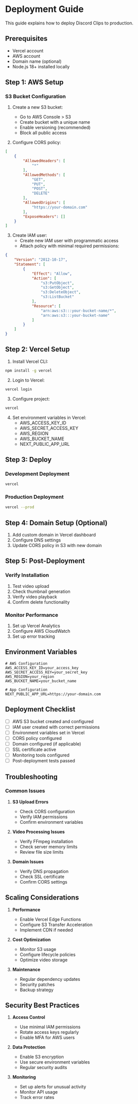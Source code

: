 # Deployment Guide

This guide explains how to deploy Discord Clips to production.

## Prerequisites

- Vercel account
- AWS account
- Domain name (optional)
- Node.js 18+ installed locally

## Step 1: AWS Setup

### S3 Bucket Configuration

1. Create a new S3 bucket:
   - Go to AWS Console > S3
   - Create bucket with a unique name
   - Enable versioning (recommended)
   - Block all public access

2. Configure CORS policy:

```json
[
    {
        "AllowedHeaders": [
            "*"
        ],
        "AllowedMethods": [
            "GET",
            "PUT",
            "POST",
            "DELETE"
        ],
        "AllowedOrigins": [
            "https://your-domain.com"
        ],
        "ExposeHeaders": []
    }
]
```

3. Create IAM user:
   - Create new IAM user with programmatic access
   - Attach policy with minimal required permissions:

```json
{
    "Version": "2012-10-17",
    "Statement": [
        {
            "Effect": "Allow",
            "Action": [
                "s3:PutObject",
                "s3:GetObject",
                "s3:DeleteObject",
                "s3:ListBucket"
            ],
            "Resource": [
                "arn:aws:s3:::your-bucket-name/*",
                "arn:aws:s3:::your-bucket-name"
            ]
        }
    ]
}
```

## Step 2: Vercel Setup

1. Install Vercel CLI:

```bash
npm install -g vercel
```

2. Login to Vercel:

```bash
vercel login
```

3. Configure project:

```bash
vercel
```

4. Set environment variables in Vercel:
   - AWS_ACCESS_KEY_ID
   - AWS_SECRET_ACCESS_KEY
   - AWS_REGION
   - AWS_BUCKET_NAME
   - NEXT_PUBLIC_APP_URL

## Step 3: Deploy

### Development Deployment

```bash
vercel
```

### Production Deployment

```bash
vercel --prod
```

## Step 4: Domain Setup (Optional)

1. Add custom domain in Vercel dashboard
2. Configure DNS settings
3. Update CORS policy in S3 with new domain

## Step 5: Post-Deployment

### Verify Installation

1. Test video upload
2. Check thumbnail generation
3. Verify video playback
4. Confirm delete functionality

### Monitor Performance

1. Set up Vercel Analytics
2. Configure AWS CloudWatch
3. Set up error tracking

## Environment Variables

```env
# AWS Configuration
AWS_ACCESS_KEY_ID=your_access_key
AWS_SECRET_ACCESS_KEY=your_secret_key
AWS_REGION=your_region
AWS_BUCKET_NAME=your_bucket_name

# App Configuration
NEXT_PUBLIC_APP_URL=https://your-domain.com
```

## Deployment Checklist

- [ ] AWS S3 bucket created and configured
- [ ] IAM user created with correct permissions
- [ ] Environment variables set in Vercel
- [ ] CORS policy configured
- [ ] Domain configured (if applicable)
- [ ] SSL certificate active
- [ ] Monitoring tools configured
- [ ] Post-deployment tests passed

## Troubleshooting

### Common Issues

1. **S3 Upload Errors**
   - Check CORS configuration
   - Verify IAM permissions
   - Confirm environment variables

2. **Video Processing Issues**
   - Verify FFmpeg installation
   - Check server memory limits
   - Review file size limits

3. **Domain Issues**
   - Verify DNS propagation
   - Check SSL certificate
   - Confirm CORS settings

## Scaling Considerations

1. **Performance**
   - Enable Vercel Edge Functions
   - Configure S3 Transfer Acceleration
   - Implement CDN if needed

2. **Cost Optimization**
   - Monitor S3 usage
   - Configure lifecycle policies
   - Optimize video storage

3. **Maintenance**
   - Regular dependency updates
   - Security patches
   - Backup strategy

## Security Best Practices

1. **Access Control**
   - Use minimal IAM permissions
   - Rotate access keys regularly
   - Enable MFA for AWS users

2. **Data Protection**
   - Enable S3 encryption
   - Use secure environment variables
   - Regular security audits

3. **Monitoring**
   - Set up alerts for unusual activity
   - Monitor API usage
   - Track error rates 